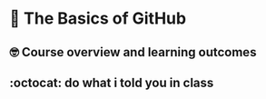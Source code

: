 # :wave: The Basics of GitHub 

## 🤓 Course overview and learning outcomes 

## :octocat: do what i told you in class

